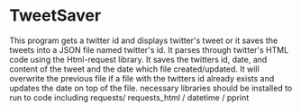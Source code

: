 # TweetSaver
This program gets a twitter id and displays twitter's tweet or it saves the tweets into a JSON file named twitter's id. 
It parses through twitter's HTML code using the Html-request library.
It saves the twitters id, date, and content of the tweet and the date which file created/updated.
It will overwrite the previous file if a file with the twitters id already exists and updates the date on top of the file.
necessary libraries should be installed to run to code including  requests/ requests_html / datetime / pprint
